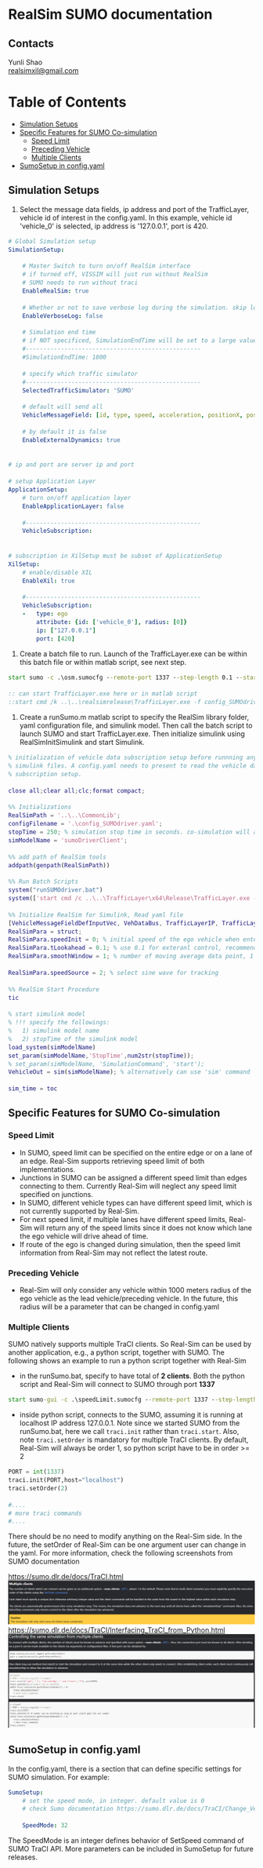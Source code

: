 # RealSim SUMO documentation

## Contacts
Yunli Shao\
realsimxil@gmail.com

Table of Contents
=======================
* [Simulation Setups](#simulation-setups)
* [Specific Features for SUMO Co-simulation](#specific-features-for-sumo-co-simulation)
    * [Speed Limit](#speed-limit)
    * [Preceding Vehicle](#preceding-vehicle)
    * [Multiple Clients](#multiple-clients)
* [SumoSetup in config.yaml](#sumosetup-in-configyaml)

## Simulation Setups
1. Select the message data fields, ip address and port of the TrafficLayer, vehicle id of interest in the config.yaml. In this example, vehicle id 'vehicle_0' is selected, ip address is '127.0.0.1', port is 420.  
```yaml
# Global Simulation setup
SimulationSetup:
    
    # Master Switch to turn on/off RealSim interface
    # if turned off, VISSIM will just run without RealSim
    # SUMO needs to run without traci
    EnableRealSim: true
    
    # Whether or not to save verbose log during the simulation. skip log can potentially speed up
    EnableVerboseLog: false
    
    # Simulation end time
    # if NOT specificed, SimulationEndTime will be set to a large value (90000 seconds)
    #--------------------------------------------------
    #SimulationEndTime: 1800
    
    # specify which traffic simulator
    #--------------------------------------------------
    SelectedTrafficSimulator: 'SUMO'

    # default will send all
    VehicleMessageField: [id, type, speed, acceleration, positionX, positionY, positionZ, color, linkId, laneId, distanceTravel, speedDesired]

    # by default it is false 
    EnableExternalDynamics: true 


# ip and port are server ip and port

# setup Application Layer
ApplicationSetup:
    # turn on/off application layer
    EnableApplicationLayer: false
    
    #--------------------------------------------------
    VehicleSubscription: 

        
# subscription in XilSetup must be subset of ApplicationSetup
XilSetup:
    # enable/disable XIL
    EnableXil: true
    
    #--------------------------------------------------
    VehicleSubscription: 
    -   type: ego
        attribute: {id: ['vehicle_0'], radius: [0]}
        ip: ["127.0.0.1"]
        port: [420]
```
1. Create a batch file to run. Launch of the TrafficLayer.exe can be within this batch file or within matlab script, see next step. 
```bat
start sumo -c .\osm.sumocfg --remote-port 1337 --step-length 0.1 --start --netstate-dump osm_out.xml --netstate-dump.precision 5 --num-clients 1

:: can start TrafficLayer.exe here or in matlab script
::start cmd /k ..\..\realsimrelease\TrafficLayer.exe -f config_SUMOdriver.yaml 

```

1. Create a runSumo.m matlab script to specify the RealSim library folder, yaml configuration file, and simulink model. Then call the batch script to launch SUMO and start TrafficLayer.exe. Then initialize simulink using RealSimInitSimulink and start Simulink. 
```matlab
% initialization of vehicle data subscription setup before runnning any
% simulink files. A config.yaml needs to present to read the vehicle data
% subscription setup.

close all;clear all;clc;format compact;

%% Initializations
RealSimPath = '..\..\CommonLib';
configFilename = '.\config_SUMOdriver.yaml';
stopTime = 250; % simulation stop time in seconds. co-simulation will automatically stop after this seconds
simModelName = 'sumoDriverClient';

%% add path of RealSim tools
addpath(genpath(RealSimPath))

%% Run Batch Scripts
system("runSUMOdriver.bat")
system(['start cmd /c ..\..\TrafficLayer\x64\Release\TrafficLayer.exe -f ', sprintf('%s', configFilename)])

%% Initialize RealSim for Simulink, Read yaml file
[VehicleMessageFieldDefInputVec, VehDataBus, TrafficLayerIP, TrafficLayerPort] = RealSimInitSimulink(configFilename);
RealSimPara = struct;
RealSimPara.speedInit = 0; % initial speed of the ego vehicle when entering SUMO network
RealSimPara.tLookahead = 0.1; % use 0.1 for exteranl control, recommend to use tLookahead >= 0.2 for SUMO driver
RealSimPara.smoothWindow = 1; % number of moving average data point, 1 essentially mean no moving average

RealSimPara.speedSource = 2; % select sine wave for tracking

%% RealSim Start Procedure
tic

% start simulink model
% !!! specify the followings: 
%   1) simulink model name
%   2) stopTime of the simulink model
load_system(simModelName)
set_param(simModelName,'StopTime',num2str(stopTime));
% set_param(simModelName, 'SimulationCommand', 'start');
VehicleOut = sim(simModelName); % alternatively can use 'sim' command

sim_time = toc
```


## Specific Features for SUMO Co-simulation
### Speed Limit
- In SUMO, speed limit can be specified on the entire edge or on a lane of an edge. Real-Sim supports retrieving speed limit of both implementations.
- Junctions in SUMO can be assigned a different speed limit than edges connecting to them. Currently Real-Sim will neglect any speed limit specified on junctions. 
- In SUMO, different vehicle types can have different speed limit, which is not currently supported by Real-Sim. 
- For next speed limit, if multiple lanes have different speed limits, Real-Sim will return any of the speed limits since it does not know which lane the ego vehicle will drive ahead of time. 
- If route of the ego is changed during simulation, then the speed limit information from Real-Sim may not reflect the latest route.

### Preceding Vehicle
- Real-Sim will only consider any vehicle within 1000 meters radius of the ego vehicle as the lead vehicle/preceding vehicle. In the future, this radius will be a parameter that can be changed in config.yaml

### Multiple Clients
SUMO natively supports multiple TraCI clients. So Real-Sim can be used by another application, e.g., a python script, together with SUMO. The following shows an example to run a python script together with Real-Sim

- in the runSumo.bat, specify to have total of **2 clients**. Both the python script and Real-Sim will connect to SUMO through port **1337**
```bat
start sumo-gui -c .\speedLimit.sumocfg --remote-port 1337 --step-length 0.1 --start --num-clients 2
```
- inside python script, connects to the SUMO, assuming it is running at localhost IP address 127.0.0.1. Note since we started SUMO from the runSumo.bat, here we call ```traci.init``` rather than ```traci.start```. Also, note ```traci.setOrder``` is mandatory for multiple TraCI clients. By default, Real-Sim will always be order 1, so python script have to be in order >= 2
```python
PORT = int(1337)
traci.init(PORT,host="localhost")
traci.setOrder(2)

#....
# more traci commands
#....
```

There should be no need to modify anything on the Real-Sim side. In the future, the setOrder of Real-Sim can be one argument user can change in the yaml. For more information, check the following screenshots from SUMO documentation

https://sumo.dlr.de/docs/TraCI.html
![](img/SUMOtraciMultiDoc1.png)
https://sumo.dlr.de/docs/TraCI/Interfacing_TraCI_from_Python.html
![](img/SUMOtraciMultiDoc2.png)


## SumoSetup in config.yaml
In the config.yaml, there is a section that can define specific settings for SUMO simulation. For example:
```yaml
SumoSetup:
    # set the speed mode, in integer. default value is 0
    # check Sumo documentation https://sumo.dlr.de/docs/TraCI/Change_Vehicle_State.html#speed_mode_0xb3

    SpeedMode: 32
```
The SpeedMode is an integer defines behavior of SetSpeed command of SUMO TraCI API. More parameters can be included in SumoSetup for future releases.
